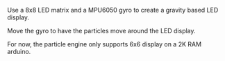 Use a 8x8 LED matrix and a MPU6050 gyro to create a gravity based LED display.

Move the gyro to have the particles move around the LED display.

For now, the particle engine only supports 6x6 display on a 2K RAM arduino.

